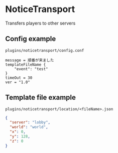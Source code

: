 # NoticeTransport

Transfers players to other servers

## Config example
```plugins/noticetransport/config.conf```
```hocon
message = 順番が来ました
templateFileName {
    "event": "test"
}
timeOut = 30
ver = "1.0"
```

## Template file example 
```plugins/noticetransport/location/<fileName>.json```
```json
{
  "server": "lobby",
  "world": "world",
  "x": 0,
  "y": 128,
  "z": 0
}
```
